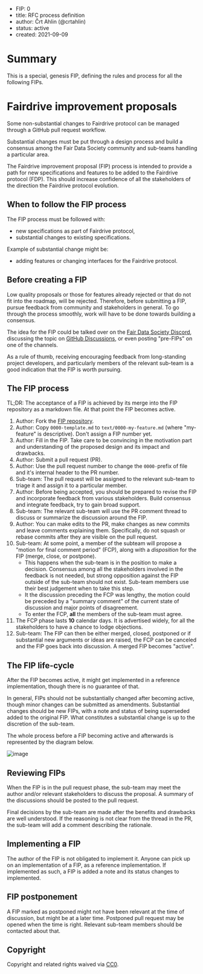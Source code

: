 - FIP: 0
- title: RFC process definition
- author: Črt Ahlin (@crtahlin)
- status: active
- created: 2021-09-09

# Summary

This is a special, genesis FIP, defining the rules and process for all the following FIPs.


# Fairdrive improvement proposals

Some non-substantial changes to Fairdrive protocol can be managed through a GitHub pull request workflow.

Substantial changes must be put through a design process and build a consensus among the Fair Data Society community and sub-teams handling a particular area.

The Fairdrive improvement proposal (FIP) process is intended to provide a path for new specifications and features to be added to the Fairdrive protocol (FDP). This should increase confidence of all the stakeholders of the direction the Fairdrive protocol evolution.


## When to follow the FIP process

The FIP process must be followed with:

- new specifications as part of Fairdrive protocol,
- substantial changes to existing specifications.

Example of substantial change might be:

- adding features or changing interfaces for the Fairdrive protocol.


## Before creating a FIP

Low quality proposals or those for features already rejected or that do not fit into the roadmap, will be rejected. Therefore, before submitting a FIP, pursue feedback from community and stakeholders in general. To go through the process smoothly, work will have to be done towards building a consensus. 

The idea for the FIP could be talked over on the [Fair Data Society Discord](https://discord.gg/KrVTmahcUA), discussing the topic on [GitHub Discussions](https://github.com/fairDataSociety/fds-rfcs/discussions), or even posting "pre-FIPs" on one of the channels.

As a rule of thumb, receiving encouraging feedback from long-standing project developers, and particularly members of the relevant sub-team is a good indication that the FIP is worth pursuing.


## The FIP process

TL;DR: The acceptance of a FIP is achieved by its merge into the FIP repository as a markdown file. At that point the FIP becomes active. 

1. Author: Fork the [FIP repository](https://github.com/fairDataSociety/fds-rfcs/).
2. Author: Copy `0000-template.md` to `text/0000-my-feature.md` (where "my-feature" is descriptive). Don't assign a FIP number yet.
3. Author: Fill in the FIP. Take care to be convincing in the motivation part and  understanding of the proposed design and its impact and drawbacks. 
4. Author: Submit a pull request (PR). 
5. Author: Use the pull request number to change the `0000-`prefix of file and it's internal header to the PR number.
6. Sub-team: The pull request will be assigned to the relevant sub-team to triage it and assign it to a particular member.
7. Author: Before being accepted, you should be prepared to revise the FIP and incorporate feedback from various stakeholders. Build consensus and integrate feedback, try to gain broad support. 
8. Sub-team: The relevant sub-team will use the PR comment thread to discuss or summarize the discussion around the FIP. 
9. Author: You can make edits to the PR, make changes as new commits and leave comments explaining them. Specifically, do not squash or rebase commits after they are visible on the pull request.
10. Sub-team: At some point, a member of the subteam will propose a "motion for final comment period" (FCP), along with a *disposition* for the FIP (merge, close, or postpone).
    - This happens when the sub-team is in the position to make a decision. Consensus among all the stakeholders involved in the feedback is not needed, but strong opposition against the FIP outside of the sub-team should not exist. Sub-team members use their best judgement when to take this step.
    - It the discussion preceding the FCP was lengthy, the motion could be preceded by a "summary comment" of the current state of discussion and major points of disagreement.
    - To enter the FCP, **all** the members of the sub-team must agree.
11. The FCP phase lasts **10** calendar days. It is advertised widely, for all the stakeholders to have a chance to lodge objections. 
12. Sub-team: The FIP can then be either merged, closed, postponed or if substantial new arguments or ideas are raised, the FCP can be canceled and the FIP goes back into discussion. A merged FIP becomes "active".


## The FIP life-cycle

After the FIP becomes active, it might get implemented in a reference implementation, though there is no guarantee of that. 

In general, FIPs should not be substantially changed after becoming active, though minor changes can be submitted as amendments. Substantial changes should be new FIPs, with a note and status of being superseded added to the original FIP. What constitutes a substantial change is up to the discretion of the sub-team. 

The whole process before a FIP becoming active and afterwards is represented by the diagram below.

![image](https://user-images.githubusercontent.com/1554520/133931603-8c96fd12-2fe2-4b09-9720-cb401074f2a3.png)


## Reviewing FIPs

When the FIP is in the pull request phase, the sub-team may meet the author and/or relevant stakeholders to discuss the proposal. A summary of the discussions should be posted to the pull request.

Final decisions by the sub-team are made after the benefits and drawbacks are well understood. If the reasoning is not clear from the thread in the PR, the sub-team will add a comment describing the rationale.


## Implementing a FIP

The author of the FIP is not obligated to implement it. Anyone can pick up on an implementation of a FIP, as a reference implementation. If implemented as such, a FIP is added a note and its status changes to implemented.


## FIP postponement

A FIP marked as postponed might not have been relevant at the time of discussion, but might be at a later time. Postponed pull request may be opened when the time is right. Relevant sub-team members should be contacted about that. 


## Copyright

Copyright and related rights waived via [CC0](https://creativecommons.org/publicdomain/zero/1.0/).

